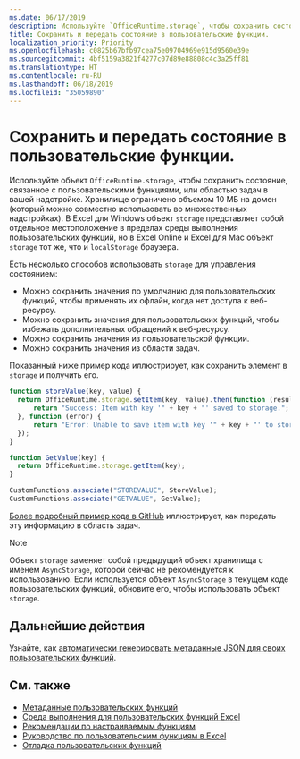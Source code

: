 ```yaml
---
ms.date: 06/17/2019
description: Используйте `OfficeRuntime.storage`, чтобы сохранить состояние с пользовательскими функциями.
title: Сохранить и передать состояние в пользовательские функции.
localization_priority: Priority
ms.openlocfilehash: c0825b67bfb97cea75e09704969e915d9560e39e
ms.sourcegitcommit: 4bf5159a3821f4277c07d89e88808c4c3a25ff81
ms.translationtype: HT
ms.contentlocale: ru-RU
ms.lasthandoff: 06/18/2019
ms.locfileid: "35059890"
---
```

# <a name="save-and-share-state-in-custom-functions"></a>Сохранить и передать состояние в пользовательские функции.

Используйте объект `OfficeRuntime.storage`, чтобы сохранить состояние, связанное с пользовательскими функциями, или областью задач в вашей надстройке. Хранилище ограничено объемом 10 МБ на домен (который можно совместно использовать во множественных надстройках). В Excel для Windows объект `storage` представляет собой отдельное местоположение в пределах среды выполнения пользовательских функций, но в Excel Online и Excel для Mac объект `storage` тот же, что и `localStorage` браузера.

Есть несколько способов использовать `storage` для управления состоянием:

- Можно сохранить значения по умолчанию для пользовательских функций, чтобы применять их офлайн, когда нет доступа к веб-ресурсу.
- Можно сохранить значения для пользовательских функций, чтобы избежать дополнительных обращений к веб-ресурсу.
- Можно сохранить значения из пользовательской функции.
- Можно сохранить значения из области задач.

Показанный ниже пример кода иллюстрирует, как сохранить элемент в `storage` и получить его.

```js
function storeValue(key, value) {
  return OfficeRuntime.storage.setItem(key, value).then(function (result) {
      return "Success: Item with key '" + key + "' saved to storage.";
  }, function (error) {
      return "Error: Unable to save item with key '" + key + "' to storage. " + error;
  });
}

function GetValue(key) {
  return OfficeRuntime.storage.getItem(key);
}

CustomFunctions.associate("STOREVALUE", StoreValue);
CustomFunctions.associate("GETVALUE", GetValue);
```

[Более подробный пример кода в GitHub](https://github.com/OfficeDev/PnP-OfficeAddins/tree/master/Excel-custom-functions/AsyncStorage) иллюстрирует, как передать эту информацию в область задач.

>[!NOTE]
> Объект `storage` заменяет собой предыдущий объект хранилища с именем `AsyncStorage`, которой сейчас не рекомендуется к использованию. Если используется объект `AsyncStorage` в текущем коде пользовательских функций, обновите его, чтобы использовать объект `storage`.

## <a name="next-steps"></a>Дальнейшие действия
Узнайте, как [автоматически генерировать метаданные JSON для своих пользовательских функций](custom-functions-json-autogeneration.md). 

## <a name="see-also"></a>См. также

* [Метаданные пользовательских функций](custom-functions-json.md)
* [Среда выполнения для пользовательских функций Excel](custom-functions-runtime.md)
* [Рекомендации по настраиваемым функциям](custom-functions-best-practices.md)
* [Руководство по пользовательским функциям в Excel](../tutorials/excel-tutorial-create-custom-functions.md)
* [Отладка пользовательских функций](custom-functions-debugging.md)

